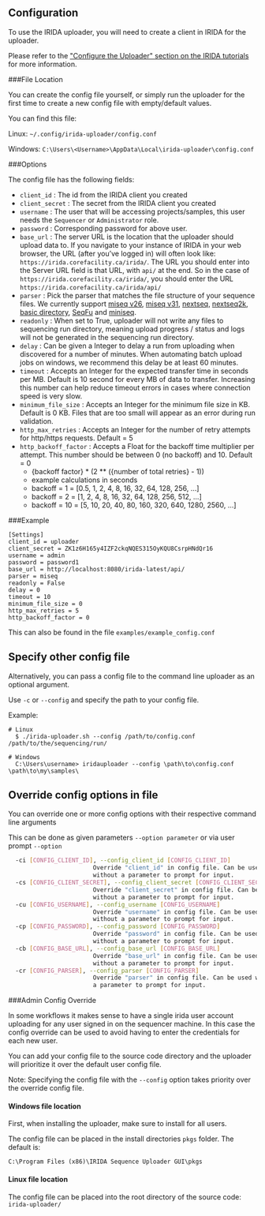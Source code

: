 ## Configuration

To use the IRIDA uploader, you will need to create a client in IRIDA for the uploader.

Please refer to the ["Configure the Uploader" section on the IRIDA tutorials](https://irida.corefacility.ca/documentation/user/tutorials/uploader-tool/) for more information.

###File Location

You can create the config file yourself, or simply run the uploader for the first time to create a new config file with empty/default values.

You can find this file:

Linux: `~/.config/irida-uploader/config.conf`

Windows: `C:\Users\<Username>\AppData\Local\irida-uploader\config.conf`

###Options

The config file has the following fields:

* `client_id` : The id from the IRIDA client you created
* `client_secret` : The secret from the IRIDA client you created
* `username` : The user that will be accessing projects/samples, this user needs the `Sequencer` or `Administrator` role. 
* `password` : Corresponding password for above user.
* `base_url` : The server URL is the location that the uploader should upload data to. If you navigate to your instance of IRIDA in your web browser, the URL (after you’ve logged in) will often look like: `https://irida.corefacility.ca/irida/`. The URL you should enter into the Server URL field is that URL, with `api/` at the end. So in the case of `https://irida.corefacility.ca/irida/`, you should enter the URL `https://irida.corefacility.ca/irida/api/`
* `parser` : Pick the parser that matches the file structure of your sequence files. We currently support [miseq v26](parsers/miseq_v26.md), [miseq v31](parsers/miseq_v31.md), [nextseq](parsers/nextseq.md), [nextseq2k](parsers/nextseq2k_nml.md), [basic directory](parsers/directory.md), [SeqFu](parsers/directory.md) and [miniseq](parsers/miniseq.md).
* `readonly` : When set to True, uploader will not write any files to sequencing run directory, meaning upload progress / status and logs will not be generated in the sequencing run directory.
* `delay` : Can be given a Integer to delay a run from uploading when discovered for a number of minutes. When automating batch upload jobs on windows, we recommend this delay be at least 60 minutes.
* `timeout` : Accepts an Integer for the expected transfer time in seconds per MB. Default is 10 second for every MB of data to transfer. Increasing this number can help reduce timeout errors in cases where connection speed is very slow.
* `minimum_file_size` : Accepts an Integer for the minimum file size in KB. Default is 0 KB. Files that are too small will appear as an error during run validation.
* `http_max_retries` : Accepts an Integer for the number of retry attempts for http/https requests. Default = 5
* `http_backoff_factor` : Accepts a Float for the backoff time multiplier per attempt. This number should be between 0 (no backoff) and 10. Default = 0
  * {backoff factor} * (2 ** ({number of total retries} - 1))
  * example calculations in seconds
  * backoff = 1 = [0.5, 1, 2, 4, 8, 16, 32, 64, 128, 256, ...]
  * backoff = 2 = [1, 2, 4, 8, 16, 32, 64, 128, 256, 512, ...]
  * backoff = 10 = [5, 10, 20, 40, 80, 160, 320, 640, 1280, 2560, ...]

###Example
```
[Settings]
client_id = uploader
client_secret = ZK1z6H165y4IZF2ckqNQES315OyKQU8CsrpHNdQr16
username = admin
password = password1
base_url = http://localhost:8080/irida-latest/api/
parser = miseq
readonly = False
delay = 0
timeout = 10
minimum_file_size = 0
http_max_retries = 5
http_backoff_factor = 0
```
This can also be found in the file `examples/example_config.conf`

## Specify other config file

Alternatively, you can pass a config file to the command line uploader as an optional argument.

Use `-c` or `--config` and specify the path to your config file.

Example:

```
# Linux
  $ ./irida-uploader.sh --config /path/to/config.conf /path/to/the/sequencing/run/

# Windows
  C:\Users\username> iridauploader --config \path\to\config.conf \path\to\my\samples\
```

## Override config options in file

You can override one or more config options with their respective command line arguments

This can be done as given parameters `--option parameter` or via user prompt `--option`

```bash
  -ci [CONFIG_CLIENT_ID], --config_client_id [CONFIG_CLIENT_ID]
                        Override "client_id" in config file. Can be used
                        without a parameter to prompt for input.
  -cs [CONFIG_CLIENT_SECRET], --config_client_secret [CONFIG_CLIENT_SECRET]
                        Override "client_secret" in config file. Can be used
                        without a parameter to prompt for input.
  -cu [CONFIG_USERNAME], --config_username [CONFIG_USERNAME]
                        Override "username" in config file. Can be used
                        without a parameter to prompt for input.
  -cp [CONFIG_PASSWORD], --config_password [CONFIG_PASSWORD]
                        Override "password" in config file. Can be used
                        without a parameter to prompt for input.
  -cb [CONFIG_BASE_URL], --config_base_url [CONFIG_BASE_URL]
                        Override "base_url" in config file. Can be used
                        without a parameter to prompt for input.
  -cr [CONFIG_PARSER], --config_parser [CONFIG_PARSER]
                        Override "parser" in config file. Can be used without
                        a parameter to prompt for input.
```

###Admin Config Override

In some workflows it makes sense to have a single irida user account uploading for any user signed in on the sequencer machine. In this case the config override can be used to avoid having to enter the credentials for each new user.

You can add your config file to the source code directory and the uploader will prioritize it over the default user config file.

Note: Specifying the config file with the `--config` option takes priority over the override config file.

#### Windows file location

First, when installing the uploader, make sure to install for all users.

The config file can be placed in the install directories `pkgs` folder. The default is:

`C:\Program Files (x86)\IRIDA Sequence Uploader GUI\pkgs`

#### Linux file location

The config file can be placed into the root directory of the source code: `irida-uploader/`
